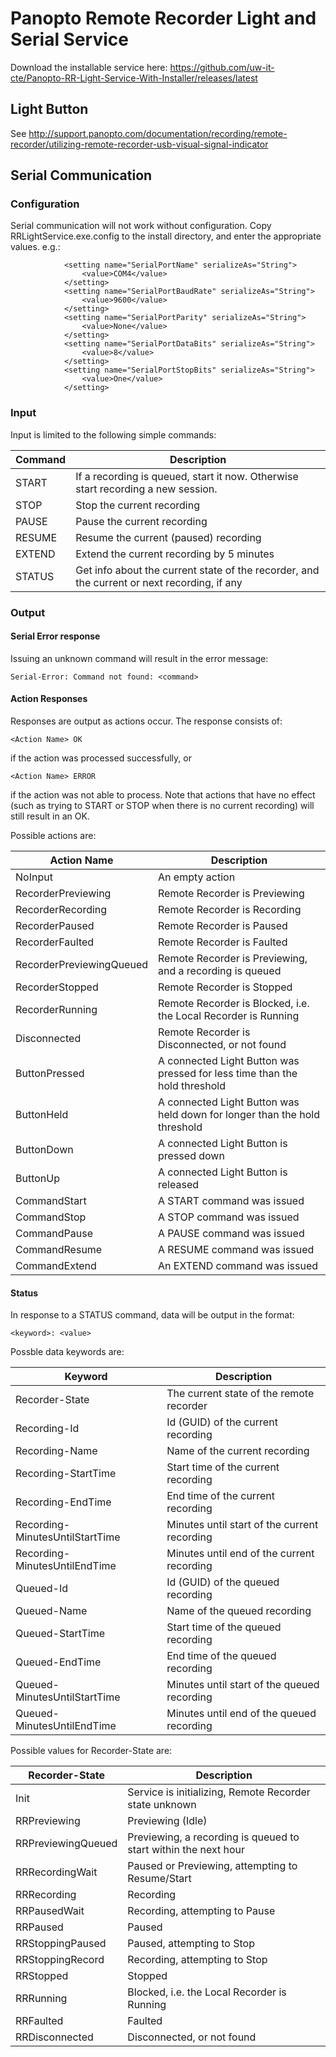 # Panopto Remote Recorder Light and Serial Service

Download the installable service here: https://github.com/uw-it-cte/Panopto-RR-Light-Service-With-Installer/releases/latest

## Light Button

See http://support.panopto.com/documentation/recording/remote-recorder/utilizing-remote-recorder-usb-visual-signal-indicator

## Serial Communication

### Configuration
Serial communication will not work without configuration. Copy RRLightService.exe.config to the install directory, and enter the appropriate values. e.g.:

````
            <setting name="SerialPortName" serializeAs="String">
                <value>COM4</value>
            </setting>
            <setting name="SerialPortBaudRate" serializeAs="String">
                <value>9600</value>
            </setting>
            <setting name="SerialPortParity" serializeAs="String">
                <value>None</value>
            </setting>
            <setting name="SerialPortDataBits" serializeAs="String">
                <value>8</value>
            </setting>
            <setting name="SerialPortStopBits" serializeAs="String">
                <value>One</value>
            </setting>
````

### Input

Input is limited to the following simple commands:

Command | Description 
--------|------------------------------------------
START   | If a recording is queued, start it now. Otherwise start recording a new session.
STOP    | Stop the current recording
PAUSE   | Pause the current recording
RESUME  | Resume the current (paused) recording
EXTEND  | Extend the current recording by 5 minutes
STATUS  | Get info about the current state of the recorder, and the current or next recording, if any

### Output

#### Serial Error response

Issuing an unknown command will result in the error message:
````
Serial-Error: Command not found: <command>
````

#### Action Responses

Responses are output as actions occur. The response consists of:
````
<Action Name> OK
````
if the action was processed successfully, or
````
<Action Name> ERROR
````
if the action was not able to process. Note that actions that have no effect (such as trying to START or STOP when there is no current recording) will still result in an OK.

Possible actions are:

Action Name              | Description
-------------------------|---------------------------
NoInput                  | An empty action
RecorderPreviewing       | Remote Recorder is Previewing
RecorderRecording        | Remote Recorder is Recording
RecorderPaused           | Remote Recorder is Paused
RecorderFaulted          | Remote Recorder is Faulted
RecorderPreviewingQueued | Remote Recorder is Previewing, and a recording is queued
RecorderStopped          | Remote Recorder is Stopped
RecorderRunning          | Remote Recorder is Blocked, i.e. the Local Recorder is Running
Disconnected             | Remote Recorder is Disconnected, or not found
ButtonPressed            | A connected Light Button was pressed for less time than the hold threshold
ButtonHeld               | A connected Light Button was held down for longer than the hold threshold
ButtonDown               | A connected Light Button is pressed down
ButtonUp                 | A connected Light Button is released
CommandStart             | A START command was issued
CommandStop              | A STOP command was issued
CommandPause             | A PAUSE command was issued
CommandResume            | A RESUME command was issued
CommandExtend            | An EXTEND command was issued

#### Status

In response to a STATUS command, data will be output in the format:
```
<keyword>: <value>
```

Possble data keywords are:

Keyword                         | Description
--------------------------------|---------------------------------------------
Recorder-State                  | The current state of the remote recorder
Recording-Id                    | Id (GUID) of the current recording
Recording-Name                  | Name of the current recording
Recording-StartTime             | Start time of the current recording
Recording-EndTime               | End time of the current recording
Recording-MinutesUntilStartTime | Minutes until start of the current recording
Recording-MinutesUntilEndTime   | Minutes until end of the current recording
Queued-Id                       | Id (GUID) of the queued recording
Queued-Name                     | Name of the queued recording
Queued-StartTime                | Start time of the queued recording
Queued-EndTime                  | End time of the queued recording
Queued-MinutesUntilStartTime    | Minutes until start of the queued recording
Queued-MinutesUntilEndTime      | Minutes until end of the queued recording

Possible values for Recorder-State are:

Recorder-State     | Description
-------------------|----------------------------------------------------------------
Init               | Service is initializing, Remote Recorder state unknown
RRPreviewing       | Previewing (Idle)
RRPreviewingQueued | Previewing, a recording is queued to start within the next hour
RRRecordingWait    | Paused or Previewing, attempting to Resume/Start
RRRecording        | Recording
RRPausedWait       | Recording, attempting to Pause
RRPaused           | Paused
RRStoppingPaused   | Paused, attempting to Stop
RRStoppingRecord   | Recording, attempting to Stop
RRStopped          | Stopped
RRRunning          | Blocked, i.e. the Local Recorder is Running
RRFaulted          | Faulted
RRDisconnected     | Disconnected, or not found
